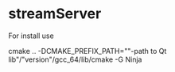 # streamServer
For install use 

cmake .. -DCMAKE_PREFIX_PATH=""-path to Qt lib"/"version"/gcc_64/lib/cmake -G Ninja
